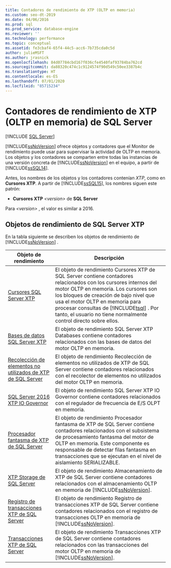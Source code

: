 ```yaml
---
title: Contadores de rendimiento de XTP (OLTP en memoria)
ms.custom: seo-dt-2019
ms.date: 04/06/2016
ms.prod: sql
ms.prod_service: database-engine
ms.reviewer: ''
ms.technology: performance
ms.topic: conceptual
ms.assetid: fe3cbaf4-65f4-44c5-acc6-7b735cda0c5d
author: julieMSFT
ms.author: jrasnick
ms.openlocfilehash: 84d07784cbd167f036cfe4540faf93784ba762cd
ms.sourcegitcommit: da88320c474c1c9124574f90d549c50ee3387b4c
ms.translationtype: HT
ms.contentlocale: es-ES
ms.lasthandoff: 07/01/2020
ms.locfileid: "85715234"
---
```

# <a name="sql-server-xtp-in-memory-oltp-performance-counters"></a>Contadores de rendimiento de XTP (OLTP en memoria) de SQL Server
 [!INCLUDE [SQL Server](../../includes/applies-to-version/sqlserver.md)]

  [!INCLUDE[ssNoVersion](../../includes/ssnoversion-md.md)] ofrece objetos y contadores que el Monitor de rendimiento puede usar para supervisar la actividad de OLTP en memoria. Los objetos y los contadores se comparten entre todas las instancias de una versión concreta de [!INCLUDE[ssNoVersion](../../includes/ssnoversion-md.md)] en el equipo, a partir de [!INCLUDE[ssSQL14](../../includes/sssql14-md.md)].  
  
 Antes, los nombres de los objetos y los contadores contenían *XTP*, como en **Cursores XTP**. A partir de [!INCLUDE[ssSQL15](../../includes/sssql15-md.md)], los nombres siguen este patrón:  
  
-   **Cursores XTP** *\<version>* de **SQL Server**  
  
 Para *\<version>* , el valor es similar a 2016.  
  
##  <a name="sql-server-xtp-performance-objects"></a><a name="SQLServerPOs"></a> Objetos de rendimiento de SQL Server XTP  
 En la tabla siguiente se describen los objetos de rendimiento de [!INCLUDE[ssNoVersion](../../includes/ssnoversion-md.md)] .  
  
|Objeto de rendimiento|Descripción|  
|------------------------|-----------------|  
|[Cursores SQL Server XTP](../../relational-databases/performance-monitor/sql-server-xtp-cursors.md)|El objeto de rendimiento Cursores XTP de SQL Server contiene contadores relacionados con los cursores internos del motor OLTP en memoria. Los cursores son los bloques de creación de bajo nivel que usa el motor OLTP en memoria para procesar consultas de [!INCLUDE[tsql](../../includes/tsql-md.md)] . Por tanto, el usuario no tiene normalmente control directo sobre ellos.|  
|[Bases de datos SQL Server XTP](../../relational-databases/performance-monitor/sql-server-xtp-databases.md)|El objeto de rendimiento SQL Server XTP Databases contiene contadores relacionados con las bases de datos del motor OLTP en memoria.|  
|[Recolección de elementos no utilizados de XTP de SQL Server](../../relational-databases/performance-monitor/sql-server-xtp-garbage-collection.md)|El objeto de rendimiento Recolección de elementos no utilizados de XTP de SQL Server contiene contadores relacionados con el recolector de elementos no utilizados del motor OLTP en memoria.|  
|[SQL Server 2016 XTP IO Governor](../../relational-databases/performance-monitor/sql-server-xtp-io-governor.md)|El objeto de rendimiento SQL Server XTP IO Governor contiene contadores relacionados con el regulador de frecuencia de E/S OLPT en memoria.|
|[Procesador fantasma de XTP de SQL Server](../../relational-databases/performance-monitor/sql-server-xtp-phantom-processor.md)|El objeto de rendimiento Procesador fantasma de XTP de SQL Server contiene contadores relacionados con el subsistema de procesamiento fantasma del motor de OLTP en memoria. Este componente es responsable de detectar filas fantasma en transacciones que se ejecutan en el nivel de aislamiento SERIALIZABLE.|  
|[XTP Storage de SQL Server](../../relational-databases/performance-monitor/sql-server-xtp-storage.md)|El objeto de rendimiento Almacenamiento de XTP de SQL Server contiene contadores relacionados con el almacenamiento OLTP en memoria de [!INCLUDE[ssNoVersion](../../includes/ssnoversion-md.md)].|  
|[Registro de transacciones XTP de SQL Server](../../relational-databases/performance-monitor/sql-server-xtp-transaction-log.md)|El objeto de rendimiento Registro de transacciones XTP de SQL Server contiene contadores relacionados con el registro de transacciones OLTP en memoria de [!INCLUDE[ssNoVersion](../../includes/ssnoversion-md.md)].|  
|[Transacciones XTP de SQL Server](../../relational-databases/performance-monitor/sql-server-xtp-transactions.md)|El objeto de rendimiento Transacciones XTP de SQL Server contiene contadores relacionados con las transacciones del motor OLTP en memoria de [!INCLUDE[ssNoVersion](../../includes/ssnoversion-md.md)].|  
  
  
